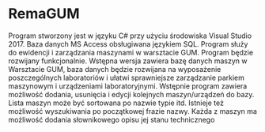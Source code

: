 # RemaGUM
Program stworzony jest w języku C# przy użyciu środowiska Visual Studio 2017. Baza danych MS Access obsługiwana językiem SQL.
Program służy do ewidencji i zarządzania maszynami w warsztacie GUM. Program będzie rozwijany funkcjonalnie.  Wstępna wersja zawiera bazę danych maszyn w Warsztacie GUM, baza danych będzie rozwijana na wyposażenie poszczególnych laboratoriów i ułatwi sprawniejsze zarządzanie parkiem maszynowym i urządzeniami laboratoryjnymi. Wstępnie program zawiera możliwość dodania, usunięcia i edycji kolejnych maszyn/urządzeń do bazy. Lista maszyn może być sortowana po nazwie typie itd. Istnieje też możliwość wyszukiwania po początkowej frazie nazwy. Każda z maszyn ma możliwość dodania słownikowego opisu jej stanu technicznego  
